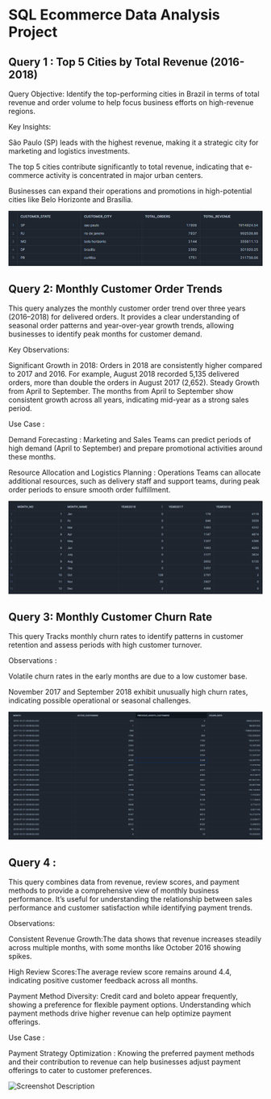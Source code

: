 # SQL Ecommerce Data Analysis Project

## Query 1 : Top 5 Cities by Total Revenue (2016-2018)

Query Objective:
Identify the top-performing cities in Brazil in terms of total revenue and order volume to help focus business efforts on high-revenue regions.

Key Insights:

São Paulo (SP) leads with the highest revenue, making it a strategic city for marketing and logistics investments.

The top 5 cities contribute significantly to total revenue, indicating that e-commerce activity is concentrated in major urban centers.

Businesses can expand their operations and promotions in high-potential cities like Belo Horizonte and Brasília.

![Screenshot Description](https://github.com/praveenGIT27/SQL-Analysis/blob/main/Query%201%20SS.png)



## Query 2: Monthly Customer Order Trends

This query analyzes the monthly customer order trend over three years (2016–2018) for delivered orders. It provides a clear understanding of seasonal order patterns and year-over-year growth trends, allowing businesses to identify peak months for customer demand.

Key Observations:

Significant Growth in 2018: Orders in 2018 are consistently higher compared to 2017 and 2016. For example, August 2018 recorded 5,135 delivered orders, more than double the orders in August 2017 (2,652).
Steady Growth from April to September.
The months from April to September show consistent growth across all years, indicating mid-year as a strong sales period.

Use Case : 

Demand Forecasting : Marketing and Sales Teams can predict periods of high demand (April to September) and prepare promotional activities around these months.

Resource Allocation and Logistics Planning : Operations Teams can allocate additional resources, such as delivery staff and support teams, during peak order periods to ensure smooth order fulfillment.

![Screenshot Description](https://github.com/praveenGIT27/SQL-Analysis/blob/main/Query%202%20SS.png)


## Query 3: Monthly Customer Churn Rate

This query Tracks monthly churn rates to identify patterns in customer retention and assess periods with high customer turnover.

Observations :

Volatile churn rates in the early months are due to a low customer base.

November 2017 and September 2018 exhibit unusually high churn rates, indicating possible operational or seasonal challenges.

![Screenshot Description](https://github.com/praveenGIT27/SQL-Analysis/blob/main/Query%203%20SS.png)


## Query 4 : 

This query combines data from revenue, review scores, and payment methods to provide a comprehensive view of monthly business performance. It’s useful for understanding the relationship between sales performance and customer satisfaction while identifying payment trends.

Observations:

Consistent Revenue Growth:The data shows that revenue increases steadily across multiple months, with some months like October 2016 showing spikes.

High Review Scores:The average review score remains around 4.4, indicating positive customer feedback across all months.

Payment Method Diversity: Credit card and boleto appear frequently, showing a preference for flexible payment options. Understanding which payment methods drive higher revenue can help optimize payment offerings.

Use Case : 

Payment Strategy Optimization : Knowing the preferred payment methods and their contribution to revenue can help businesses adjust payment offerings to cater to customer preferences.

![Screenshot Description]()

